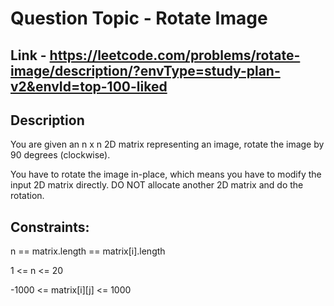 # Question Topic - Rotate Image


## Link - https://leetcode.com/problems/rotate-image/description/?envType=study-plan-v2&envId=top-100-liked


## Description

You are given an n x n 2D matrix representing an image, rotate the image by 90 degrees (clockwise).

You have to rotate the image in-place, which means you have to modify the input 2D matrix directly. DO NOT allocate another 2D matrix and do the rotation.

## Constraints:

n == matrix.length == matrix[i].length

1 <= n <= 20

-1000 <= matrix[i][j] <= 1000
